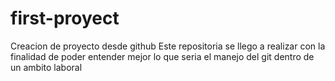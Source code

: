 # first-proyect
Creacion de proyecto desde github
Este repositoria se llego a realizar con la finalidad de poder entender mejor lo que seria el manejo del git dentro de un ambito laboral
